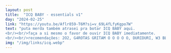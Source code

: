 ```yaml
---
layout: post
title:  "ICQ BABY - essentials v1"
day: "2024-02-25"
link: "https://youtu.be/Aflr859-T6M?si=v_69L4fLfyKgpo7W"
text: "puta merda também atrasei pra botar ICQ BABY aqui.
<br/><br/>faça a si mesmo o favor de ouvir ICQ BABY imediatamente.
<br/><br/>recomendações: 2O2, G4ROTAS GRITAM O O O O O, DURIDURI, W3 BLONG 2GETHER, PARTYGURLS e IF IT ME4NS ALOT 2 U"
img: "/img/links/icq.webp"
---
```

